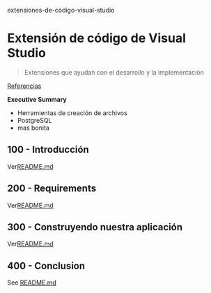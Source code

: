 extensiones-de-código-visual-studio

# Extensión de código de Visual Studio

> Extensiones que ayudan con el desarrollo y la implementación

[Referencias](./REFERENCES.md)

**Executive Summary**

-   Herramientas de creación de archivos
-   PostgreSQL
-   mas bonita

## 100 - Introducción

Ver[README.md](./100/README.md)

## 200 - Requirements

Ver[README.md](./200/README.md)

## 300 - Construyendo nuestra aplicación

Ver[README.md](./300/README.md)

## 400 - Conclusion

See [README.md](./400/README.md)
